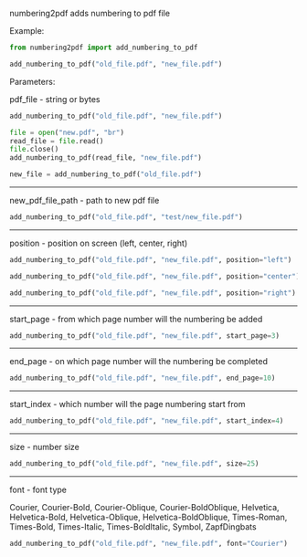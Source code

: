 numbering2pdf adds numbering to pdf file

Example:

```python
from numbering2pdf import add_numbering_to_pdf

add_numbering_to_pdf("old_file.pdf", "new_file.pdf")
```

Parameters:

pdf_file - string or bytes

```python
add_numbering_to_pdf("old_file.pdf", "new_file.pdf")
```

```python
file = open("new.pdf", "br")
read_file = file.read()
file.close()
add_numbering_to_pdf(read_file, "new_file.pdf")
```

```python
new_file = add_numbering_to_pdf("old_file.pdf")
```

---

new_pdf_file_path - path to new pdf file

```python
add_numbering_to_pdf("old_file.pdf", "test/new_file.pdf")
```

---

position - position on screen (left, center, right)

```python
add_numbering_to_pdf("old_file.pdf", "new_file.pdf", position="left")
```

```python
add_numbering_to_pdf("old_file.pdf", "new_file.pdf", position="center")
```

```python
add_numbering_to_pdf("old_file.pdf", "new_file.pdf", position="right")
```

---

start_page - from which page number will the numbering be added

```python
add_numbering_to_pdf("old_file.pdf", "new_file.pdf", start_page=3)
```

---
end_page - on which page number will the numbering be completed

```python
add_numbering_to_pdf("old_file.pdf", "new_file.pdf", end_page=10)
```

---
start_index - which number will the page numbering start from

```python
add_numbering_to_pdf("old_file.pdf", "new_file.pdf", start_index=4)
```

---
size - number size

```python
add_numbering_to_pdf("old_file.pdf", "new_file.pdf", size=25)
```

---
font - font type

Courier, Courier-Bold, Courier-Oblique, Courier-BoldOblique,
Helvetica, Helvetica-Bold, Helvetica-Oblique, Helvetica-BoldOblique,
Times-Roman, Times-Bold, Times-Italic, Times-BoldItalic,
Symbol, ZapfDingbats

```python
add_numbering_to_pdf("old_file.pdf", "new_file.pdf", font="Courier")
```